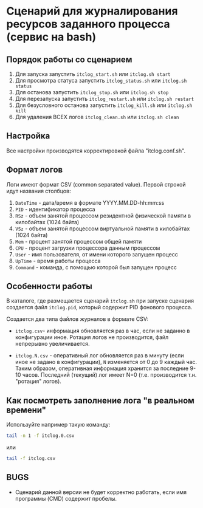 Сценарий для журналирования ресурсов заданного процесса (сервис на bash)
========================================================================

## Порядок работы со сценарием
1. Для запуска запустить `itclog_start.sh` или `itclog.sh start`
2. Для просмотра статуса запустить `itclog_status.sh` или `itclog.sh status`
3. Для останова запустить `itclog_stop.sh` или `itclog.sh stop`
4. Для перезапуска запустить `itclog_restart.sh` или `itclog.sh restart`
5. Для безусловного останова запустить `itclog_kill.sh` или `itclog.sh kill`
6. Для удаления ВСЕХ логов `itclog_clean.sh` или `itclog.sh clean`

## Настройка
Все настройки производятся корректировкой файла "itclog.conf.sh".

## Формат логов
Логи имеют формат CSV (common separated value). Первой строкой
идут названия столбцов:
1. `DateTime` - дата/время в формате YYYY.MM.DD-hh:mm:ss
2. `PID` - идентификатор процесса
3. `RSz` - объем занятой процессом резидентной физической памяти в килобайтах (1024 байта)
4. `VSz` - объем занятой процессом виртуальной памяти в килобайтах (1024 байта)
5. `Mem` - процент занятой процессом общей памяти
6. `CPU` - процент загрузки процессора данным процессом
7. `User` - имя пользователя, от имени которого запущен процесс
8. `UpTime` - время работы процесса
9. `Command` - команда, с помощью которой был запущен процесс

## Особенности работы
В каталоге, где размещается сценарий `itclog.sh` при запуске сценария
создается файл `itclog.pid`, который содержит PID фонового процесса.

Создается два типа файлов журналов в формате CSV:
 * `itclog.csv`- информация обновляется раз в час, если не заданно в
   конфигурации иное. Ротация логов не производится, файл непрерывно
   увеличивается.

 * `itclog.N.csv` - оперативный лог обновляется раз в минуту
   (если иное не задано в конфигурации), `N` изменяется от 0
   до 9 каждый час. Таким образом, оперативная информация хранится за
   последние 9-10 часов. Последний (текущий) лог имеет N=0 (т.е.
   производится т.н. "ротация" логов).

## Как посмотреть заполнение лога "в реальном времени"
Используйте например такую команду:
```bash
tail -n 1 -f itclog.0.csv
```
или
```bash
tail -f itclog.csv
```
## BUGS
 - Сценарий данной версии не будет корректно работать, если имя программы
   (CMD) содержит пробелы.

